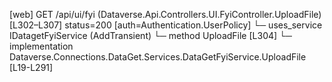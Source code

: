 [web] GET /api/ui/fyi  (Dataverse.Api.Controllers.UI.FyiController.UploadFile)  [L302–L307] status=200 [auth=Authentication.UserPolicy]
  └─ uses_service IDatagetFyiService (AddTransient)
    └─ method UploadFile [L304]
      └─ implementation Dataverse.Connections.DataGet.Services.DataGetFyiService.UploadFile [L19-L291]

